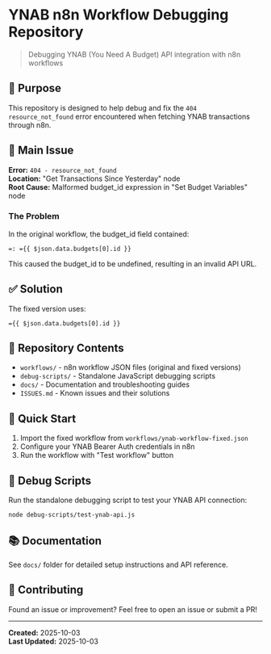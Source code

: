 # YNAB n8n Workflow Debugging Repository

> Debugging YNAB (You Need A Budget) API integration with n8n workflows

## 🎯 Purpose

This repository is designed to help debug and fix the `404 resource_not_found` error encountered when fetching YNAB transactions through n8n.

## 🐛 Main Issue

**Error:** `404 - resource_not_found`  
**Location:** "Get Transactions Since Yesterday" node  
**Root Cause:** Malformed budget_id expression in "Set Budget Variables" node

### The Problem
In the original workflow, the budget_id field contained:
```
=: ={{ $json.data.budgets[0].id }}
```
This caused the budget_id to be undefined, resulting in an invalid API URL.

## ✅ Solution

The fixed version uses:
```
={{ $json.data.budgets[0].id }}
```

## 📁 Repository Contents

- `workflows/` - n8n workflow JSON files (original and fixed versions)
- `debug-scripts/` - Standalone JavaScript debugging scripts
- `docs/` - Documentation and troubleshooting guides
- `ISSUES.md` - Known issues and their solutions

## 🚀 Quick Start

1. Import the fixed workflow from `workflows/ynab-workflow-fixed.json`
2. Configure your YNAB Bearer Auth credentials in n8n
3. Run the workflow with "Test workflow" button

## 🔧 Debug Scripts

Run the standalone debugging script to test your YNAB API connection:
```bash
node debug-scripts/test-ynab-api.js
```

## 📚 Documentation

See `docs/` folder for detailed setup instructions and API reference.

## 🤝 Contributing

Found an issue or improvement? Feel free to open an issue or submit a PR!

---

**Created:** 2025-10-03  
**Last Updated:** 2025-10-03